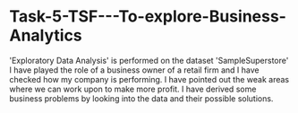 # Task-5-TSF---To-explore-Business-Analytics
'Exploratory Data Analysis' is performed on the dataset 'SampleSuperstore'
I have played the role of a business owner of a retail firm and I have checked how my company is performing. I have pointed out the weak areas where we can work upon to make more profit. I have derived some business problems by looking into the data and their possible solutions.
